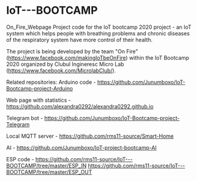 # IoT---BOOTCAMP

On_Fire_Webpage Project code for the IoT bootcamp 2020 project - an IoT system which helps people with breathing problems and chronic diseases of the respiratory system have more control of their health.

The project is being developed by the team "On Fire" (https://www.facebook.com/makingIoTbeOnFire) within the IoT Bootcamp 2020 organized by Clubul Ingineresc Micro Lab (https://www.facebook.com/MicrolabClub/).

Related repositories: Arduino code - https://github.com/Junumboxo/IoT-Bootcamp-project-Arduino

Web page with statistics - https://github.com/alexandra0292/alexandra0292.github.io

Telegram bot - https://github.com/Junumboxo/IoT-Bootcamp-project-Telegram

Local MQTT server - https://github.com/rms11-source/Smart-Home

AI - https://github.com/Junumboxo/IoT-project-bootcamp-AI

ESP code - https://github.com/rms11-source/IoT---BOOTCAMP/tree/master/ESP_IN 
https://github.com/rms11-source/IoT---BOOTCAMP/tree/master/ESP_OUT
